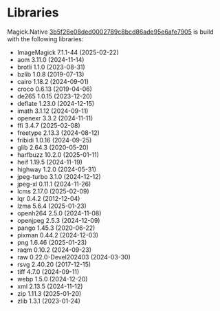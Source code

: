 # Libraries
Magick.Native [3b5f26e08ded0002789c8bcd86ade95e6afe7905](https://github.com/dlemstra/Magick.Native/commit/3b5f26e08ded0002789c8bcd86ade95e6afe7905) is build with the following libraries:

- ImageMagick 7.1.1-44 (2025-02-22)
- aom 3.11.0 (2024-11-14)
- brotli 1.1.0 (2023-08-31)
- bzlib 1.0.8 (2019-07-13)
- cairo 1.18.2 (2024-09-01)
- croco 0.6.13 (2019-04-06)
- de265 1.0.15 (2023-12-20)
- deflate 1.23.0 (2024-12-15)
- imath 3.1.12 (2024-09-11)
- openexr 3.3.2 (2024-11-11)
- ffi 3.4.7 (2025-02-08)
- freetype 2.13.3 (2024-08-12)
- fribidi 1.0.16 (2024-09-25)
- glib 2.64.3 (2020-05-20)
- harfbuzz 10.2.0 (2025-01-11)
- heif 1.19.5 (2024-11-19)
- highway 1.2.0 (2024-05-31)
- jpeg-turbo 3.1.0 (2024-12-12)
- jpeg-xl 0.11.1 (2024-11-26)
- lcms 2.17.0 (2025-02-09)
- lqr 0.4.2 (2012-12-04)
- lzma 5.6.4 (2025-01-23)
- openh264 2.5.0 (2024-11-08)
- openjpeg 2.5.3 (2024-12-09)
- pango 1.45.3 (2020-06-22)
- pixman 0.44.2 (2024-12-03)
- png 1.6.46 (2025-01-23)
- raqm 0.10.2 (2024-09-23)
- raw 0.22.0-Devel202403 (2024-03-30)
- rsvg 2.40.20 (2017-12-15)
- tiff 4.7.0 (2024-09-11)
- webp 1.5.0 (2024-12-20)
- xml 2.13.5 (2024-11-12)
- zip 1.11.3 (2025-01-20)
- zlib 1.3.1 (2023-01-24)
